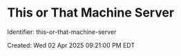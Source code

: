 # This or That Machine Server

Identifier: this-or-that-machine-server

Created: Wed 02 Apr 2025 09:21:00 PM EDT
